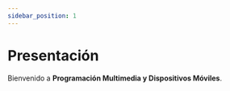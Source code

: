 ```yaml
---
sidebar_position: 1
---
```


# Presentación

Bienvenido a **Programación Multimedia y Dispositivos Móviles**.